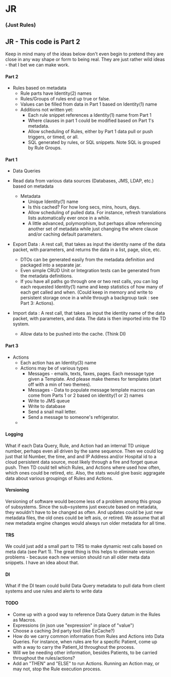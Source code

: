 # JR
### (Just Rules)

## JR - This code is Part 2

Keep in mind many of the ideas below don't even begin to pretend they are close in any way shape or form
    to being real.   They are just rather wild ideas - that I bet we can make work.

#### Part 2
* Rules based on metadata
   * Rule parts have Identity(2) names
   * Rules/Groups of rules end up true or false.
   * Values can be filled from data in Part 1 based on Identity(1) name
   * Additions not written yet:
        * Each rule snippet references a Identity(1) name from Part 1
        * Where clauses in part 1 could be modified based on Part 1's metadata.
        * Allow scheduling of Rules, either by Part 1 data pull or push triggers, or timed, or all.
        * SQL generated by rules, or SQL snippets.  Note SQL is grouped by Rule Groups.

#### Part 1
* Data Queries
* Read data from various data sources (Databases, JMS, LDAP, etc.) based on metadata
  * Metadata 
    * Unique Identity(1) name
    * Is this cached?  For how long secs, mins, hours, days.
    * Allow scheduling of pulled data.  For instance, refresh translations lists automatically ever once in a while.
    * A little advanced, polymorphism, but perhaps allow referencing another set of metadata while just changing the 
        where clause and/or caching default parameters.
        
* Export Data : A rest call, that takes as input the identity name of the data packet, with parameters, and returns
        the data in a list, page, slice, etc.
  * DTOs can be generated easily from the metadata definition and packaged into a separate jar.
  * Even simple CRUD Unit or Integration tests can be generated from the metadata definitions.
  * If you have all paths go through one or two rest calls, you can log each requested Identity(1) name
        and keep statistics of how many of each get called and when.  (Could keep in memory and write to 
        persistent storage once in a while through a backgroup task : see Part 3: Actions).
        
* Import data : A rest call, that takes as input the identity name of the data packet, with parameters, and data.
    The data is then imported into the TD system.    
    * Allow data to be pushed into the cache. (Think DI)

#### Part 3
* Actions
   * Each action has an Identity(3) name
   * Actions may be of various types 
        * Messages - emails, texts, faxes, pages.  Each message type given a Template.  And please
            make themes for templates (start off with a min of two themes).
        * Messages - Data to populate message template macros can come from Parts 1 or 2 based on identity(1 or 2) names
        * Write to JMS queue
        * Write to database
        * Send a snail mail letter.
        * Send a message to someone's refrigerator.
   *         
        
#### Logging
 What if each Data Query, Rule, and Action had an internal TD unique number, perhaps even all driven by the same sequence.
 Then we could log just that Id Number, the time, and and IP Address and/or Hospital id to a cloud persistent 
 data source, most likely through a fire and forget queue push.  Then TD could tell which Rules, and Actions 
 where used how often, which ones could be retired, etc.  Also, the stats would give basic aggragate data about
 various groupings of Rules and Actions.
 
#### Versioning
 Versioning of software would become less of a problem among this group of subsystems.  Since the sub=systems just 
 execute based on metadata, they wouldn't have to be changed as often.  And updates could be just new metadata files,
 the old ones could be left asis, or retired.  We assume that all new metadata engine changes would always run
 older metadata for all time.

#### TRS 
 We could just add a small part to TRS to make dynamic rest calls based on meta data (see Part 1).  The great 
 thing is this helps to eliminate version problems - because each new version should run all older 
 meta data snippets.  I have an idea about that.

#### DI
 What if the DI team could build Data Query metadata to pull data from client systems and use rules and alerts to 
write data

#### TODO
  * Come up with a good way to reference Data Query datum in the Rules as Macros.
  * Expressions (in json use "expression" in place of "value")
  * Choose a caching 3rd party tool (like EzCache?)
  * How do we carry common information from Rules and Actions into Data Queries.  For instance,
        when rules are for a specific Patient, come up with a way to carry the Patient_Id
        throughout the process.
  * Will we be needing other information, besides Patients, to be carried throughout the rules/actions?
  * Add an "THEN" and "ELSE" to run Actions.  Running an Action may, or may not, stop the Rule execution process.


  